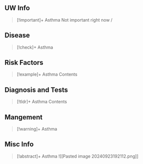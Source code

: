 

## UW Info

> [!important]+ Asthma
> Not important right now
/
## Disease

> [!check]+ Asthma
> 

## Risk Factors

> [!example]+ Asthma
> Contents

## Diagnosis and Tests

> [!tldr]+ Asthma
> Contents

## Mangement

> [!warning]+ Asthma
> 

## Misc Info
> [!abstract]+ Asthma
> ![[Pasted image 20240923192112.png]]